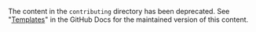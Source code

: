 The content in the `contributing` directory has been deprecated. See "[Templates](https://docs.github.com/en/contributing/writing-for-github-docs/templates)" in the GitHub Docs for the maintained version of this content.
